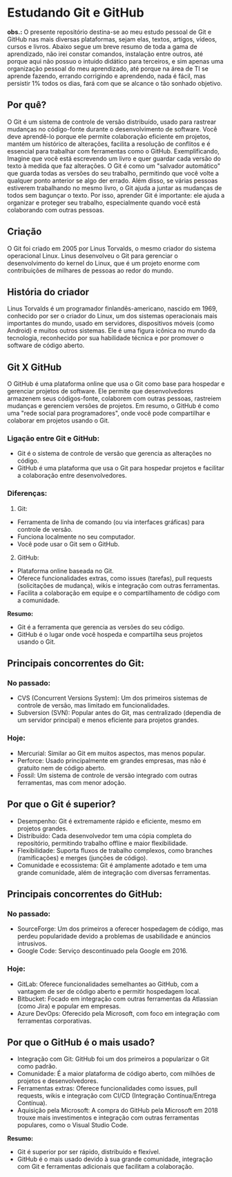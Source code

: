 # Estudando Git e GitHub

**obs.:** O presente repositório destina-se ao meu estudo pessoal de Git e GitHub nas mais diversas plataformas, sejam elas, textos, artigos, vídeos, cursos e livros. Abaixo segue um breve resumo de toda a gama de aprendizado, não irei constar comandos, instalação entre outros, até porque aqui não possuo o intuido didático para terceiros, e sim apenas uma organização pessoal do meu aprendizado, até porque na área de TI se aprende fazendo, errando corrigindo e aprendendo, nada é fácil, mas persistir 1% todos os dias, fará com que se alcance o tão sonhado objetivo.

## Por quê?
O Git é um sistema de controle de versão distribuído, usado para rastrear mudanças no código-fonte durante o desenvolvimento de software. Você deve aprendê-lo porque ele permite colaboração eficiente em projetos, mantém um histórico de alterações, facilita a resolução de conflitos e é essencial para trabalhar com ferramentas como o GitHub. Exemplificando, Imagine que você está escrevendo um livro e quer guardar cada versão do texto à medida que faz alterações. O Git é como um "salvador automático" que guarda todas as versões do seu trabalho, permitindo que você volte a qualquer ponto anterior se algo der errado. Além disso, se várias pessoas estiverem trabalhando no mesmo livro, o Git ajuda a juntar as mudanças de todos sem bagunçar o texto. Por isso, aprender Git é importante: ele ajuda a organizar e proteger seu trabalho, especialmente quando você está colaborando com outras pessoas.

## Criação
O Git foi criado em 2005 por Linus Torvalds, o mesmo criador do sistema operacional Linux. Linus desenvolveu o Git para gerenciar o desenvolvimento do kernel do Linux, que é um projeto enorme com contribuições de milhares de pessoas ao redor do mundo.

## História do criador
Linus Torvalds é um programador finlandês-americano, nascido em 1969, conhecido por ser o criador do Linux, um dos sistemas operacionais mais importantes do mundo, usado em servidores, dispositivos móveis (como Android) e muitos outros sistemas. Ele é uma figura icônica no mundo da tecnologia, reconhecido por sua habilidade técnica e por promover o software de código aberto.

## Git X GitHub
O GitHub é uma plataforma online que usa o Git como base para hospedar e gerenciar projetos de software. Ele permite que desenvolvedores armazenem seus códigos-fonte, colaborem com outras pessoas, rastreiem mudanças e gerenciem versões de projetos. Em resumo, o GitHub é como uma "rede social para programadores", onde você pode compartilhar e colaborar em projetos usando o Git.

### Ligação entre Git e GitHub:
- Git é o sistema de controle de versão que gerencia as alterações no código.
- GitHub é uma plataforma que usa o Git para hospedar projetos e facilitar a colaboração entre desenvolvedores.

### Diferenças:
1. Git:
- Ferramenta de linha de comando (ou via interfaces gráficas) para controle de versão.
- Funciona localmente no seu computador.
- Você pode usar o Git sem o GitHub.

2. GitHub:
- Plataforma online baseada no Git.
- Oferece funcionalidades extras, como issues (tarefas), pull requests (solicitações de mudança), wikis e integração com outras ferramentas.
- Facilita a colaboração em equipe e o compartilhamento de código com a comunidade.

**Resumo:**
- Git é a ferramenta que gerencia as versões do seu código.
- GitHub é o lugar onde você hospeda e compartilha seus projetos usando o Git.

## Principais concorrentes do Git:
### No passado:
- CVS (Concurrent Versions System): Um dos primeiros sistemas de controle de versão, mas limitado em funcionalidades.
- Subversion (SVN): Popular antes do Git, mas centralizado (dependia de um servidor principal) e menos eficiente para projetos grandes.

### Hoje:
- Mercurial: Similar ao Git em muitos aspectos, mas menos popular.
- Perforce: Usado principalmente em grandes empresas, mas não é gratuito nem de código aberto.
- Fossil: Um sistema de controle de versão integrado com outras ferramentas, mas com menor adoção.

## Por que o Git é superior?
- Desempenho: Git é extremamente rápido e eficiente, mesmo em projetos grandes.
- Distribuído: Cada desenvolvedor tem uma cópia completa do repositório, permitindo trabalho offline e maior flexibilidade.
- Flexibilidade: Suporta fluxos de trabalho complexos, como branches (ramificações) e merges (junções de código).
- Comunidade e ecossistema: Git é amplamente adotado e tem uma grande comunidade, além de integração com diversas ferramentas.

## Principais concorrentes do GitHub:
### No passado:
- SourceForge: Um dos primeiros a oferecer hospedagem de código, mas perdeu popularidade devido a problemas de usabilidade e anúncios intrusivos.
- Google Code: Serviço descontinuado pela Google em 2016.

### Hoje:
- GitLab: Oferece funcionalidades semelhantes ao GitHub, com a vantagem de ser de código aberto e permitir hospedagem local.
- Bitbucket: Focado em integração com outras ferramentas da Atlassian (como Jira) e popular em empresas.
- Azure DevOps: Oferecido pela Microsoft, com foco em integração com ferramentas corporativas.

## Por que o GitHub é o mais usado?
- Integração com Git: GitHub foi um dos primeiros a popularizar o Git como padrão.
- Comunidade: É a maior plataforma de código aberto, com milhões de projetos e desenvolvedores.
- Ferramentas extras: Oferece funcionalidades como issues, pull requests, wikis e integração com CI/CD (Integração Contínua/Entrega Contínua).
- Aquisição pela Microsoft: A compra do GitHub pela Microsoft em 2018 trouxe mais investimentos e integração com outras ferramentas populares, como o Visual Studio Code.

**Resumo:**
- Git é superior por ser rápido, distribuído e flexível.
- GitHub é o mais usado devido à sua grande comunidade, integração com Git e ferramentas adicionais que facilitam a colaboração.



